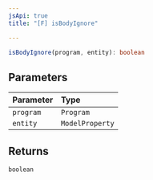 ```yaml
---
jsApi: true
title: "[F] isBodyIgnore"

---
```

```ts
isBodyIgnore(program, entity): boolean
```

## Parameters

| Parameter | Type |
| :------ | :------ |
| `program` | `Program` |
| `entity` | `ModelProperty` |

## Returns

`boolean`
